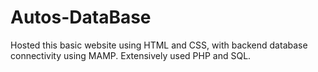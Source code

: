 # Autos-DataBase
Hosted this basic website using HTML and CSS, with backend database connectivity using MAMP. Extensively used PHP and SQL.
